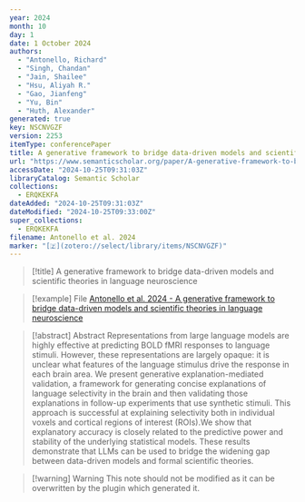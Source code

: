 ```yaml
---
year: 2024
month: 10
day: 1
date: 1 October 2024
authors:
  - "Antonello, Richard"
  - "Singh, Chandan"
  - "Jain, Shailee"
  - "Hsu, Aliyah R."
  - "Gao, Jianfeng"
  - "Yu, Bin"
  - "Huth, Alexander"
generated: true
key: NSCNVGZF
version: 2253
itemType: conferencePaper
title: A generative framework to bridge data-driven models and scientific theories in language neuroscience
url: "https://www.semanticscholar.org/paper/A-generative-framework-to-bridge-data-driven-models-Antonello-Singh/5d0454b1e913770d8de136b7f1b7841f427462e0"
accessDate: "2024-10-25T09:31:03Z"
libraryCatalog: Semantic Scholar
collections:
  - ERQKEKFA
dateAdded: "2024-10-25T09:31:03Z"
dateModified: "2024-10-25T09:33:00Z"
super_collections:
  - ERQKEKFA
filename: Antonello et al. 2024
marker: "[🇿](zotero://select/library/items/NSCNVGZF)"
---
```


> [!title] A generative framework to bridge data-driven models and scientific theories in language neuroscience

> [!example] File
> [Antonello et al. 2024 - A generative framework to bridge data-driven models and scientific theories in language neuroscience](/Papers/PDFs/Antonello%20et%20al.%202024%20-%20A%20generative%20framework%20to%20bridge%20data-driven%20models%20and%20scientific%20theories%20in%20language%20neuroscience.pdf)

> [!abstract] Abstract
> Representations from large language models are highly effective at predicting BOLD fMRI responses to language stimuli. However, these representations are largely opaque: it is unclear what features of the language stimulus drive the response in each brain area. We present generative explanation-mediated validation, a framework for generating concise explanations of language selectivity in the brain and then validating those explanations in follow-up experiments that use synthetic stimuli. This approach is successful at explaining selectivity both in individual voxels and cortical regions of interest (ROIs).We show that explanatory accuracy is closely related to the predictive power and stability of the underlying statistical models. These results demonstrate that LLMs can be used to bridge the widening gap between data-driven models and formal scientific theories.

>[!warning] Warning
> This note should not be modified as it can be overwritten by the plugin which generated it.

